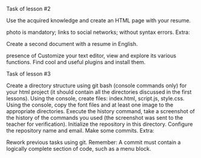 Task of lesson #2

Use the acquired knowledge and create an HTML page with your resume.

photo is mandatory;
links to social networks;
without syntax errors.
Extra:

Create a second document with a resume in English.  

presence of <html lang="en"> 
Customize your text editor, view and explore its various functions. Find cool and useful plugins and install them.

Task of lesson #3

Create a directory structure using git bash (console commands only) for your html project (it should contain all the directories discussed in the first lessons).
Using the console, create files: index.html, script.js, style.css.
Using the console, copy the font files and at least one image to the appropriate directories.
Execute the history command, take a screenshot of the history of the commands you used (the screenshot was sent to the teacher for verification).
Initialize the repository in this directory.
Configure the repository name and email.
Make some commits.
Extra:

Rework previous tasks using git.
Remember: A commit must contain a logically complete section of code, such as a menu block.
